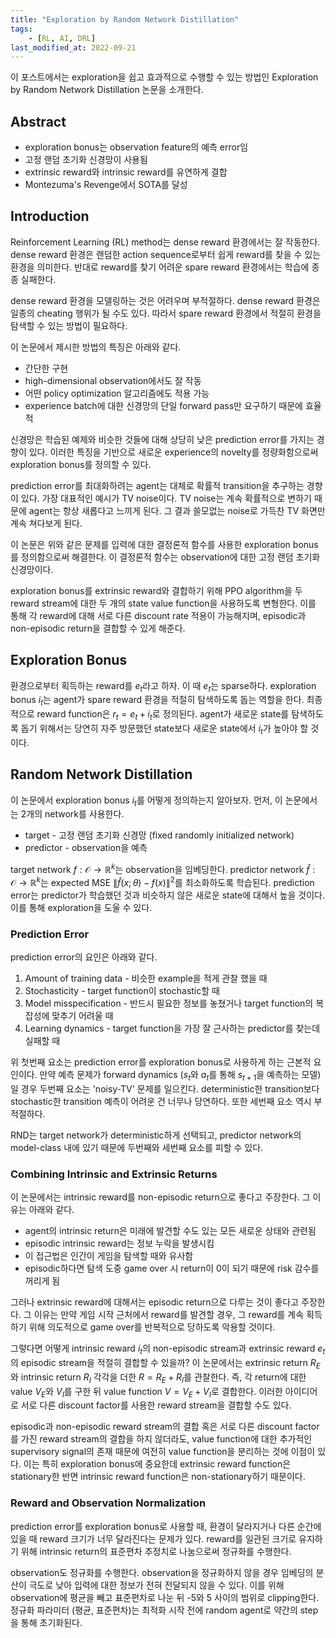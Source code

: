 ```yaml
---
title: "Exploration by Random Network Distillation"
tags:
    - [RL, AI, DRL]
last_modified_at: 2022-09-21
---
```


이 포스트에서는 exploration을 쉽고 효과적으로 수행할 수 있는 방법인 Exploration by Random Network Distillation 논문을 소개한다.

## Abstract

* exploration bonus는 observation feature의 예측 error임
* 고정 랜덤 초기화 신경망이 사용됨
* extrinsic reward와 intrinsic reward를 유연하게 결합
* Montezuma's Revenge에서 SOTA를 달성

## Introduction

Reinforcement Learning (RL) method는 dense reward 환경에서는 잘 작동한다. dense reward 환경은 랜덤한 action sequence로부터 쉽게 reward를 찾을 수 있는 환경을 의미한다. 반대로 reward를 찾기 어려운 spare reward 환경에서는 학습에 종종 실패한다.

dense reward 환경을 모델링하는 것은 어려우며 부적절하다. dense reward 환경은 일종의 cheating 행위가 될 수도 있다. 따라서 spare reward 환경에서 적절히 환경을 탐색할 수 있는 방법이 필요하다.

이 논문에서 제시한 방법의 특징은 아래와 같다.

* 간단한 구현
* high-dimensional observation에서도 잘 작동
* 어떤 policy optimization 알고리즘에도 적용 가능
* experience batch에 대한 신경망의 단일 forward pass만 요구하기 때문에 효율적

신경망은 학습된 예제와 비슷한 것들에 대해 상당히 낮은 prediction error를 가지는 경향이 있다. 이러한 특징을 기반으로 새로운 experience의 novelty를 정량화함으로써 exploration bonus를 정의할 수 있다.

prediction error를 최대화하려는 agent는 대체로 확률적 transition을 추구하는 경향이 있다. 가장 대표적인 예시가 TV noise이다. TV noise는 계속 확률적으로 변하기 때문에 agent는 항상 새롭다고 느끼게 된다. 그 결과 쓸모없는 noise로 가득찬 TV 화면만 계속 쳐다보게 된다.

이 논문은 위와 같은 문제를 입력에 대한 결정론적 함수를 사용한 exploration bonus를 정의함으로써 해결한다. 이 결정론적 함수는 observation에 대한 고정 랜덤 초기화 신경망이다.

exploration bonus를 extrinsic reward와 결합하기 위해 PPO algorithm을 두 reward stream에 대한 두 개의 state value function을 사용하도록 변형한다. 이를 통해 각 reward에 대해 서로 다른 discount rate 적용이 가능해지며, episodic과 non-episodic return을 결합할 수 있게 해준다.

## Exploration Bonus

환경으로부터 획득하는 reward를 $e_t$라고 하자. 이 때 $e_t$는 sparse하다. exploration bonus $i_t$는 agent가 spare reward 환경을 적절히 탐색하도록 돕는 역할을 한다. 최종적으로 reward function은 $r_t = e_t + i_t$로 정의된다. agent가 새로운 state를 탐색하도록 돕기 위해서는 당연히 자주 방문했던 state보다 새로운 state에서 $i_t$가 높아야 할 것이다.

## Random Network Distillation

이 논문에서 exploration bonus $i_t$를 어떻게 정의하는지 알아보자. 먼저, 이 논문에서는 2개의 network를 사용한다.

* target - 고정 랜덤 초기화 신경망 (fixed randomly initialized network)
* predictor - observation을 예측

target network $f : \mathcal{O} \rightarrow \mathbb{R}^k$는 observation을 임베딩한다. predictor network $\hat{f} : \mathcal{O} \rightarrow \mathbb{R}^k$는 expected MSE $\lVert \hat{f}(x;\theta) - f(x) \rVert^2$를 최소화하도록 학습된다. prediction error는 predictor가 학습했던 것과 비슷하지 않은 새로운 state에 대해서 높을 것이다. 이를 통해 exploration을 도울 수 있다.

### Prediction Error

prediction error의 요인은 아래와 같다.

1. Amount of training data - 비슷한 example을 적게 관찰 했을 때
2. Stochasticity - target function이 stochastic할 때
3. Model misspecification - 반드시 필요한 정보를 놓쳤거나 target function의 복잡성에 맞추기 어려울 때
4. Learning dynamics - target function을 가장 잘 근사하는 predictor를 찾는데 실패할 때

위 첫번째 요소는 prediction error를 exploration bonus로 사용하게 하는 근본적 요인이다. 만약 예측 문제가 forward dynamics ($s_t$와 $a_t$를 통해 $s_{t+1}$을 예측하는 모델) 일 경우 두번째 요소는 'noisy-TV' 문제를 일으킨다. deterministic한 transition보다 stochastic한 transition 예측이 어려운 건 너무나 당연하다. 또한 세번째 요소 역시 부적절하다.

RND는 target network가 deterministic하게 선택되고, predictor network의 model-class 내에 있기 때문에 두번째와 세번째 요소를 피할 수 있다.

### Combining Intrinsic and Extrinsic Returns

이 논문에서는 intrinsic reward를 non-episodic return으로 좋다고 주장한다. 그 이유는 아래와 같다.

* agent의 intrinsic return은 미래에 발견할 수도 있는 모든 새로운 상태와 관련됨
* episodic intrinsic reward는 정보 누락을 발생시킴
* 이 접근법은 인간이 게임을 탐색할 때와 유사함
* episodic하다면 탐색 도중 game over 시 return이 0이 되기 때문에 risk 감수를 꺼리게 됨

그러나 extrinsic reward에 대해서는 episodic return으로 다루는 것이 좋다고 주장한다. 그 이유는 만약 게임 시작 근처에서 reward를 발견할 경우, 그 reward를 계속 획득하기 위해 의도적으로 game over를 반복적으로 당하도록 악용할 것이다.

그렇다면 어떻게 intrinsic reward $i_t$의 non-episodic stream과 extrinsic reward $e_t$의 episodic stream을 적절히 결합할 수 있을까? 이 논문에서는 extrinsic return $R_E$와 intrinsic return $R_I$ 각각을 더한 $R = R_E + R_I$를 관찰한다. 즉, 각 return에 대한 value $V_E$와 $V_I$를 구한 뒤 value function $V = V_E + V_I$로 결합한다. 이러한 아이디어로 서로 다른 discount factor를 사용한 reward stream을 결합할 수도 있다.

episodic과 non-episodic reward stream의 결합 혹은 서로 다른 discount factor를 가진 reward stream의 결합을 하지 않더라도, value function에 대한 추가적인 supervisory signal의 존재 때문에 여전히 value function을 분리하는 것에 이점이 있다. 이는 특히 exploration bonus에 중요한데 extrinsic reward function은 stationary한 반면 intrinsic reward function은 non-stationary하기 때문이다.

### Reward and Observation Normalization

prediction error를 exploration bonus로 사용할 때, 환경이 달라지거나 다른 순간에 있을 때 reward 크기가 너무 달라진다는 문제가 있다. reward를 일관된 크기로 유지하기 위해 intrinsic return의 표준편차 추정치로 나눔으로써 정규화를 수행한다.

observation도 정규화를 수행한다. observation을 정규화하지 않을 경우 임베딩의 분산이 극도로 낮아 입력에 대한 정보가 전혀 전달되지 않을 수 있다. 이를 위해 observation에 평균을 빼고 표준편차로 나눈 뒤 -5와 5 사이의 범위로 clipping한다. 정규화 파라미터 (평균, 표준편차)는 최적화 시작 전에 random agent로 약간의 step을 통해 초기화된다.